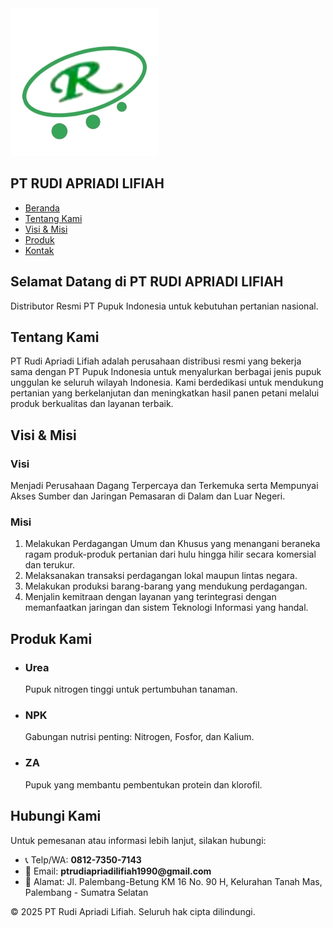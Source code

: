 <html lang="id">
<head>
  <meta charset="UTF-8" />
  <meta name="viewport" content="width=device-width, initial-scale=1.0" />
  <title>PT Rudi Apriadi Lifiah</title>
  <link rel="icon" href="favicon.ico" type="image/x-icon" />
  <script src="https://cdn.tailwindcss.com"></script>
  <style>
    html {
      scroll-behavior: smooth;
    }
  </style>
</head>
<body class="bg-white text-gray-800">

  <!-- Navbar -->
  <nav class="bg-green-700 text-white p-4 shadow-md">
    <div class="container mx-auto flex justify-between items-center">
      <div class="flex items-center space-x-4">
        <img src="LOGO PT RUDI APRIADI.jpg" alt="Logo PT" class="w-10 h-10 rounded-full bg-white p-1" />
        <h1 class="text-xl font-bold">PT RUDI APRIADI LIFIAH</h1>
      </div>
      <ul class="flex space-x-6">
        <li><a href="#beranda" class="hover:underline">Beranda</a></li>
        <li><a href="#tentang" class="hover:underline">Tentang Kami</a></li>
        <li><a href="#visi-misi" class="hover:underline">Visi & Misi</a></li>
        <li><a href="#produk" class="hover:underline">Produk</a></li>
        <li><a href="#kontak" class="hover:underline">Kontak</a></li>
      </ul>
    </div>
  </nav>

  <!-- Beranda -->
  <section id="beranda" class="relative py-16 text-center text-white">
    <div class="absolute inset-0 bg-[url('https://images.pexels.com/photos/793012/pexels-photo-793012.jpeg?_gl=1*ekuh85*_ga*MTAwNTM4NzAyOS4xNzUyNDgzODAw*_ga_8JE65Q40S6*czE3NTI0ODM4MDAkbzEkZzEkdDE3NTI0ODM4MDgkajUyJGwwJGgw')] bg-cover bg-center brightness-75"></div>
    <div class="relative z-10 max-w-3xl mx-auto bg-black bg-opacity-50 p-6 rounded leading-relaxed">
      <h2 class="text-3xl font-bold mb-2">Selamat Datang di PT RUDI APRIADI LIFIAH</h2>
      <p class="text-lg">Distributor Resmi PT Pupuk Indonesia untuk kebutuhan pertanian nasional.</p>
    </div>
  </section>

  <!-- Tentang Kami -->
  <section id="tentang" class="relative py-12 px-4 md:px-16 text-white">
    <div class="absolute inset-0 bg-[url('https://images.unsplash.com/photo-1576765607924-c53aa244385b?auto=format&fit=crop&w=1470&q=80')] bg-cover bg-center brightness-75"></div>
    <div class="relative z-10 bg-black bg-opacity-50 p-6 rounded leading-relaxed">
      <h2 class="text-2xl font-bold mb-3">Tentang Kami</h2>
      <p>
        PT Rudi Apriadi Lifiah adalah perusahaan distribusi resmi yang bekerja sama dengan PT Pupuk Indonesia
        untuk menyalurkan berbagai jenis pupuk unggulan ke seluruh wilayah Indonesia. Kami berdedikasi untuk mendukung
        pertanian yang berkelanjutan dan meningkatkan hasil panen petani melalui produk berkualitas dan layanan terbaik.
      </p>
    </div>
  </section>

  <!-- Visi & Misi -->
  <section id="visi-misi" class="relative py-12 px-4 md:px-16 text-white">
    <div class="absolute inset-0 bg-[url('https://images.unsplash.com/photo-1528314070841-36dbb6e3c5f2?auto=format&fit=crop&w=1470&q=80')] bg-cover bg-center brightness-75"></div>
    <div class="relative z-10 bg-black bg-opacity-50 p-6 rounded leading-relaxed">
      <h2 class="text-2xl font-bold mb-3">Visi & Misi</h2>
      <div class="mb-4">
        <h3 class="text-xl font-semibold mb-1">Visi</h3>
        <p>
          Menjadi Perusahaan Dagang Terpercaya dan Terkemuka serta Mempunyai Akses Sumber dan Jaringan Pemasaran di Dalam dan Luar Negeri.
        </p>
      </div>
      <div>
        <h3 class="text-xl font-semibold mb-1">Misi</h3>
        <ol class="list-decimal pl-5 space-y-1">
          <li>Melakukan Perdagangan Umum dan Khusus yang menangani beraneka ragam produk-produk pertanian dari hulu hingga hilir secara komersial dan terukur.</li>
          <li>Melaksanakan transaksi perdagangan lokal maupun lintas negara.</li>
          <li>Melakukan produksi barang-barang yang mendukung perdagangan.</li>
          <li>Menjalin kemitraan dengan layanan yang terintegrasi dengan memanfaatkan jaringan dan sistem Teknologi Informasi yang handal.</li>
        </ol>
      </div>
    </div>
  </section>

  <!-- Produk -->
  <section id="produk" class="relative py-12 px-4 md:px-16 text-white">
    <div class="absolute inset-0 bg-[url('https://images.unsplash.com/photo-1586771107445-d3ca888129ff?auto=format&fit=crop&w=1470&q=80')] bg-cover bg-center brightness-75"></div>
    <div class="relative z-10 bg-black bg-opacity-50 p-6 rounded">
      <h2 class="text-2xl font-bold mb-3 leading-snug">Produk Kami</h2>
      <ul class="grid grid-cols-1 md:grid-cols-3 gap-6">
        <li class="bg-white text-black bg-opacity-90 backdrop-blur rounded-lg p-4 shadow hover:shadow-md">
          <h3 class="font-semibold text-xl mb-1">Urea</h3>
          <p class="leading-relaxed">Pupuk nitrogen tinggi untuk pertumbuhan tanaman.</p>
        </li>
        <li class="bg-white text-black bg-opacity-90 backdrop-blur rounded-lg p-4 shadow hover:shadow-md">
          <h3 class="font-semibold text-xl mb-1">NPK</h3>
          <p class="leading-relaxed">Gabungan nutrisi penting: Nitrogen, Fosfor, dan Kalium.</p>
        </li>
        <li class="bg-white text-black bg-opacity-90 backdrop-blur rounded-lg p-4 shadow hover:shadow-md">
          <h3 class="font-semibold text-xl mb-1">ZA</h3>
          <p class="leading-relaxed">Pupuk yang membantu pembentukan protein dan klorofil.</p>
        </li>
      </ul>
    </div>
  </section>

  <!-- Kontak -->
  <section id="kontak" class="relative py-12 px-4 md:px-16 text-white">
    <div class="absolute inset-0 bg-[url('https://images.unsplash.com/photo-1611600974643-14cd6d91d5dc?auto=format&fit=crop&w=1470&q=80')] bg-cover bg-center brightness-75"></div>
    <div class="relative z-10 bg-black bg-opacity-50 p-6 rounded leading-relaxed">
      <h2 class="text-2xl font-bold mb-3">Hubungi Kami</h2>
      <p class="mb-2">Untuk pemesanan atau informasi lebih lanjut, silakan hubungi:</p>
      <ul class="space-y-1">
        <li>📞 Telp/WA: <strong>0812-7350-7143</strong></li>
        <li>📧 Email: <strong>ptrudiapriadilifiah1990@gmail.com</strong></li>
        <li>🏢 Alamat: Jl. Palembang-Betung KM 16 No. 90 H, Kelurahan Tanah Mas, Palembang - Sumatra Selatan</li>
      </ul>
    </div>
  </section>

  <!-- Footer -->
  <footer class="bg-green-700 text-white text-center py-4">
    <p>&copy; 2025 PT Rudi Apriadi Lifiah. Seluruh hak cipta dilindungi.</p>
  </footer>

</body>
</html>
